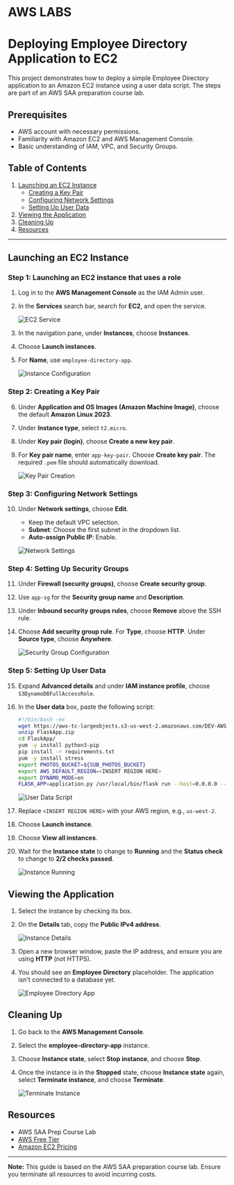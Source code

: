 # AWS LABS

# Deploying Employee Directory Application to EC2

This project demonstrates how to deploy a simple Employee Directory application to an Amazon EC2 instance using a user data script. The steps are part of an AWS SAA preparation course lab.

## Prerequisites

- AWS account with necessary permissions.
- Familiarity with Amazon EC2 and AWS Management Console.
- Basic understanding of IAM, VPC, and Security Groups.

## Table of Contents

1. [Launching an EC2 Instance](#launching-an-ec2-instance)
   - [Creating a Key Pair](#creating-a-key-pair)
   - [Configuring Network Settings](#configuring-network-settings)
   - [Setting Up User Data](#setting-up-user-data)
2. [Viewing the Application](#viewing-the-application)
3. [Cleaning Up](#cleaning-up)
4. [Resources](#resources)

---

## Launching an EC2 Instance

### Step 1: Launching an EC2 instance that uses a role

1. Log in to the **AWS Management Console** as the IAM Admin user.
2. In the **Services** search bar, search for **EC2**, and open the service.

    ![EC2 Service](path/to/your/image1.png)

3. In the navigation pane, under **Instances**, choose **Instances**.
4. Choose **Launch instances**.
5. For **Name**, use `employee-directory-app`.

    ![Instance Configuration](path/to/your/image2.png)

### Step 2: Creating a Key Pair

6. Under **Application and OS Images (Amazon Machine Image)**, choose the default **Amazon Linux 2023**.
7. Under **Instance type**, select `t2.micro`.
8. Under **Key pair (login)**, choose **Create a new key pair**.
9. For **Key pair name**, enter `app-key-pair`. Choose **Create key pair**. The required `.pem` file should automatically download.

    ![Key Pair Creation](path/to/your/image3.png)

### Step 3: Configuring Network Settings

10. Under **Network settings**, choose **Edit**.
    - Keep the default VPC selection.
    - **Subnet**: Choose the first subnet in the dropdown list.
    - **Auto-assign Public IP**: Enable.

    ![Network Settings](path/to/your/image4.png)

### Step 4: Setting Up Security Groups

11. Under **Firewall (security groups)**, choose **Create security group**.
12. Use `app-sg` for the **Security group name** and **Description**.
13. Under **Inbound security groups rules**, choose **Remove** above the SSH rule.
14. Choose **Add security group rule**. For **Type**, choose **HTTP**. Under **Source type**, choose **Anywhere**.

    ![Security Group Configuration](path/to/your/image5.png)

### Step 5: Setting Up User Data

15. Expand **Advanced details** and under **IAM instance profile**, choose `S3DynamoDBFullAccessRole`.
16. In the **User data** box, paste the following script:

    ```bash
    #!/bin/bash -ex
    wget https://aws-tc-largeobjects.s3-us-west-2.amazonaws.com/DEV-AWS-MO-GCNv2/FlaskApp.zip
    unzip FlaskApp.zip
    cd FlaskApp/
    yum -y install python3-pip
    pip install -r requirements.txt
    yum -y install stress
    export PHOTOS_BUCKET=${SUB_PHOTOS_BUCKET}
    export AWS_DEFAULT_REGION=<INSERT REGION HERE>
    export DYNAMO_MODE=on
    FLASK_APP=application.py /usr/local/bin/flask run --host=0.0.0.0 --port=80
    ```

    ![User Data Script](path/to/your/image6.png)

17. Replace `<INSERT REGION HERE>` with your AWS region, e.g., `us-west-2`.

18. Choose **Launch instance**.

19. Choose **View all instances**.

20. Wait for the **Instance state** to change to **Running** and the **Status check** to change to **2/2 checks passed**.

    ![Instance Running](path/to/your/image7.png)

## Viewing the Application

1. Select the instance by checking its box.
2. On the **Details** tab, copy the **Public IPv4 address**.

    ![Instance Details](path/to/your/image8.png)

3. Open a new browser window, paste the IP address, and ensure you are using **HTTP** (not HTTPS).
4. You should see an **Employee Directory** placeholder. The application isn't connected to a database yet.

    ![Employee Directory App](path/to/your/image9.png)

## Cleaning Up

1. Go back to the **AWS Management Console**.
2. Select the **employee-directory-app** instance.
3. Choose **Instance state**, select **Stop instance**, and choose **Stop**.
4. Once the instance is in the **Stopped** state, choose **Instance state** again, select **Terminate instance**, and choose **Terminate**.

    ![Terminate Instance](path/to/your/image10.png)

## Resources

- AWS SAA Prep Course Lab
- [AWS Free Tier](https://aws.amazon.com/free/)
- [Amazon EC2 Pricing](https://aws.amazon.com/ec2/pricing/)

---

**Note:** This guide is based on the AWS SAA preparation course lab. Ensure you terminate all resources to avoid incurring costs.
